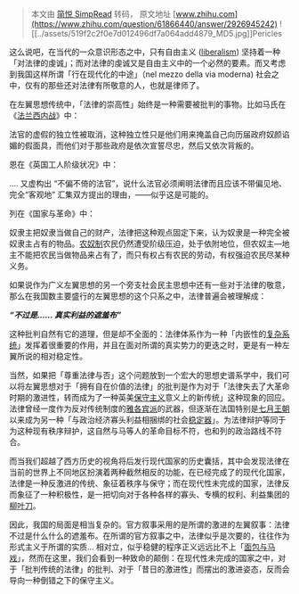 > 本文由 [简悦 SimpRead](http://ksria.com/simpread/) 转码， 原文地址 [www.zhihu.com](https://www.zhihu.com/question/61866440/answer/2926945242) ![[../assets/519f2c2f0e7d012496df7a064add4879_MD5.jpg]]Pericles​

这么说吧，在当代的一众意识形态之中，只有自由主义 ([liberalism](https://www.zhihu.com/search?q=liberalism&search_source=Entity&hybrid_search_source=Entity&hybrid_search_extra=%7B%22sourceType%22%3A%22answer%22%2C%22sourceId%22%3A2926945242%7D)) 坚持着一种「对法律的虔诚」；而对法律的虔诚又是自由主义中的一个必然的要素。而又考虑到我国这样所谓「行在现代化的中途」（nel mezzo della via moderna) 社会之中，仅有的那些还对法律有所敬意的人，也就是律师了。

在左翼思想传统中，「法律的崇高性」始终是一种需要被批判的事物。比如马氏在《[法兰西内战](https://www.zhihu.com/search?q=%E6%B3%95%E5%85%B0%E8%A5%BF%E5%86%85%E6%88%98&search_source=Entity&hybrid_search_source=Entity&hybrid_search_extra=%7B%22sourceType%22%3A%22answer%22%2C%22sourceId%22%3A2926945242%7D)》中：

法官的虚假的独立性被取消，这种独立性只是他们用来掩盖自己向历届政府奴颜谄媚的假面具，而他们对于那些政府是依次宣誓尽忠，然后又依次背叛的。

恩在《英国工人阶级状况》中：

…. 又虚构出 “不偏不倚的法官”，说什么法官必须阐明法律而且应该不带偏见地、完全“客观地” 汇集双方提出的理由，——似乎这是可能的。

列在《国家与革命》中：

奴隶主把奴隶当做自己的财产，法律把这种观点固定下来，认为奴隶是一种完全被奴隶主占有的物品。[农奴制](https://www.zhihu.com/search?q=%E5%86%9C%E5%A5%B4%E5%88%B6&search_source=Entity&hybrid_search_source=Entity&hybrid_search_extra=%7B%22sourceType%22%3A%22answer%22%2C%22sourceId%22%3A2926945242%7D)农民仍然遭受阶级压迫，处于依附地位，但农奴主—地主不能把农民当做物品来占有了，而只有权占有农民的劳动，有权强迫农民尽某种义务。

如果说作为广义左翼思想的另一个旁支社会民主思想中还有一些对于法律的敬意，那么在我国数主要盛行的左翼思想的这个只系之中，法律普遍会被理解成：

**_“不过是…… 真实利益的遮羞布”_**

这种批判自然有它的道理，但是却不全面的：法律体系作为一种「内嵌性的[复杂系统](https://www.zhihu.com/search?q=%E5%A4%8D%E6%9D%82%E7%B3%BB%E7%BB%9F&search_source=Entity&hybrid_search_source=Entity&hybrid_search_extra=%7B%22sourceType%22%3A%22answer%22%2C%22sourceId%22%3A2926945242%7D)」发挥着很重要的作用，并且在面对所谓的真实势力的更迭之时，更是有一种左翼所说的相对稳定性。

当然，如果把「尊重法律与否」这个问题放到一个宏大的思想史谱系学中，我们可以将左翼思想对于「拥有自在价值的法律」的批判是作为对于「法律失去了大革命时期的激进性，转而成为了一种英美[保守主义](https://www.zhihu.com/search?q=%E4%BF%9D%E5%AE%88%E4%B8%BB%E4%B9%89&search_source=Entity&hybrid_search_source=Entity&hybrid_search_extra=%7B%22sourceType%22%3A%22answer%22%2C%22sourceId%22%3A2926945242%7D)意义上的新传统」这种现象的回应。法律曾经一度作为反对传统制度的[雅各宾派](https://www.zhihu.com/search?q=%E9%9B%85%E5%90%84%E5%AE%BE%E6%B4%BE&search_source=Entity&hybrid_search_source=Entity&hybrid_search_extra=%7B%22sourceType%22%3A%22answer%22%2C%22sourceId%22%3A2926945242%7D)的武器，但逐渐在法国特别是[七月王朝](https://www.zhihu.com/search?q=%E4%B8%83%E6%9C%88%E7%8E%8B%E6%9C%9D&search_source=Entity&hybrid_search_source=Entity&hybrid_search_extra=%7B%22sourceType%22%3A%22answer%22%2C%22sourceId%22%3A2926945242%7D)以来成为另一种「与政治经济寡头利益相捆绑的社会[稳定器](https://www.zhihu.com/search?q=%E7%A8%B3%E5%AE%9A%E5%99%A8&search_source=Entity&hybrid_search_source=Entity&hybrid_search_extra=%7B%22sourceType%22%3A%22answer%22%2C%22sourceId%22%3A2926945242%7D)」。为法律辩护等同于为这种现有秩序辩护，这自然与马等人的革命目标不符，也和列的政治路线不符合。

而当我们超越了西方历史的视角将后发行现代国家的历史囊括，其中会发现法律在当前的世界上不同地区扮演着两种截然相反的功能，在已经完成了的现代化国家，法律是一种反激进的传统、象征着秩序与保守；而在现代性未完成的国家，法律反而象征了一种积极性，是一把切向对于各种各样的寡头、专横的权利、利益集团的[柳叶刀](https://www.zhihu.com/search?q=%E6%9F%B3%E5%8F%B6%E5%88%80&search_source=Entity&hybrid_search_source=Entity&hybrid_search_extra=%7B%22sourceType%22%3A%22answer%22%2C%22sourceId%22%3A2926945242%7D)。

因此，我国的局面是相当复杂的。官方叙事采用的是所谓的激进的左翼叙事：法律不过是什么什么的遮羞布。在所谓的官方叙事之中，法律似乎是次要的，往往作为形式主义于所谓的实质… 相对立，似乎稳健的程序正义远远比不上「[面包与马戏](https://www.zhihu.com/search?q=%E9%9D%A2%E5%8C%85%E4%B8%8E%E9%A9%AC%E6%88%8F&search_source=Entity&hybrid_search_source=Entity&hybrid_search_extra=%7B%22sourceType%22%3A%22answer%22%2C%22sourceId%22%3A2926945242%7D)」，然而在这里，我们会看到一种致命的颠倒：在现代性未完成的国家之中，对于「批判传统的法律」的批判、对于「昔日的激进性」而摆出的激进姿态，反而会导向一种倒错之下的保守主义。